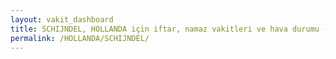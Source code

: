 ```yaml
---
layout: vakit_dashboard
title: SCHIJNDEL, HOLLANDA için iftar, namaz vakitleri ve hava durumu - ilçe/eyalet seç
permalink: /HOLLANDA/SCHIJNDEL/
---
```


<script type="text/javascript">
  var GLOBAL_COUNTRY = 'HOLLANDA';
  var GLOBAL_CITY = 'SCHIJNDEL';
  var GLOBAL_STATE = '';
  var lat = 72;
  var lon = 21;
</script>
